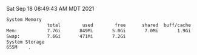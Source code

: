Sat Sep 18 08:49:43 AM MDT 2021
```bash
System Memory
               total        used        free      shared  buff/cache   available
Mem:           7.7Gi       849Mi       5.0Gi       7.0Mi       1.9Gi       6.5Gi
Swap:          7.6Gi       471Mi       7.2Gi
System Storage
655M	.
```
